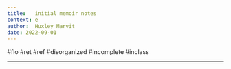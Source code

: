 ```yaml
---
title:   initial memoir notes
context: e
author:  Huxley Marvit
date: 2022-09-01
---
```


#flo #ret #ref
#disorganized #incomplete
#inclass 

***
